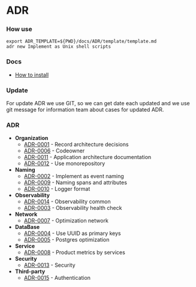 # ADR

### How use

```shell
export ADR_TEMPLATE=${PWD}/docs/ADR/template/template.md
adr new Implement as Unix shell scripts
```

### Docs

- [How to install](https://github.com/npryce/adr-tools/blob/master/INSTALL.md)

### Update

For update ADR we use GIT, so we can get date each updated and we use git message
for information team about cases for updated ADR.

### ADR

- **Organization**
    - [ADR-0001](./decisions/0001-record-architecture-decisions.md) - Record architecture decisions
    - [ADR-0006](./decisions/0006-codeowner.md) - Codeowner
    - [ADR-0011](./decisions/0011-application-architecture-documentation.md) - Application architecture documentation
    - [ADR-0012](./decisions/0012-use-monorepository.md) - Use monorepository
- **Naming**
    - [ADR-0002](./decisions/0002-implement-as-event-naming.md) - Implement as event naming
    - [ADR-0009](./decisions/0009-naming-spans-and-attributes.md) - Naming spans and attributes
    - [ADR-0010](./decisions/0010-logger-format.md) - Logger format
- **Observability**
    - [ADR-0014](./decisions/0014-observability.md) - Observability common
    - [ADR-0003](./decisions/0003-observability-health-check.md) - Observability health check
- **Network**
    - [ADR-0007](./decisions/0007-optimization-network.md) - Optimization network
- **DataBase**
    - [ADR-0004](./decisions/0004-use-uuid-as-primary-keys.md) - Use UUID as primary keys
    - [ADR-0005](./decisions/0005-postgres-optimization.md) - Postgres optimization
- **Service**
    - [ADR-0008](./decisions/0008-product-metrics-by-services.md) - Product metrics by services
- **Security**
    - [ADR-0013](./decisions/0013-security.md) - Security
- **Third-party**
    - [ADR-0015](./decisions/0015-authentication.md) - Authentication
